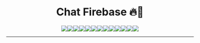 # <div align="center"><b>Chat Firebase 🔥💬</b></div>
<div align="center">
  <img src="https://img.shields.io/badge/vite-%23646CFF.svg?style=for-the-badge&logo=vite&logoColor=white"><img src="https://img.shields.io/badge/React-20232A?style=for-the-badge&logo=react&logoColor=61DAFB"><img src="https://img.shields.io/badge/firebase-%23039BE5.svg?style=for-the-badge&logo=firebase"><img src="https://img.shields.io/badge/-jest-%23C21325?style=for-the-badge&logo=jest&logoColor=white"><img src="https://img.shields.io/badge/-TestingLibrary-%23E33332?style=for-the-badge&logo=testing-library&logoColor=white"><img src="https://img.shields.io/badge/-cypress-%23E5E5E5?style=for-the-badge&logo=cypress&logoColor=058a5e"><img src="https://img.shields.io/badge/github%20actions-%232671E5.svg?style=for-the-badge&logo=githubactions&logoColor=white"><img src="https://img.shields.io/badge/figma-%23F24E1E.svg?style=for-the-badge&logo=figma&logoColor=white"><img src="https://img.shields.io/badge/NPM-%23CB3837.svg?style=for-the-badge&logo=npm&logoColor=white"><img src="https://img.shields.io/badge/styled--components-DB7093?style=for-the-badge&logo=styled-components&logoColor=white"><img src="https://img.shields.io/badge/docker-%230db7ed.svg?style=for-the-badge&logo=docker&logoColor=white"><img src="https://img.shields.io/badge/ESLint-4B3263?style=for-the-badge&logo=eslint&logoColor=white"><img src="https://img.shields.io/badge/vercel-%23000000.svg?style=for-the-badge&logo=vercel&logoColor=white">
</div>
<hr>